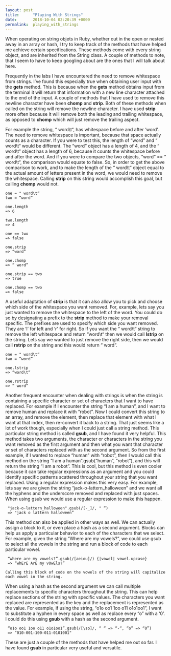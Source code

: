 ```yaml
---
layout: post
title:      "Playing With Strings"
date:       2018-10-04 02:20:39 +0000
permalink:  playing_with_strings
---
```



When operating on string objets in Ruby, whether out in the open or nested away in an array or hash, I try to keep track of the methods that have helped me achieve certain specifications. These methods come with every string object, and are inherited from the String class. A couple of methods to note, that I seem to have to keep googling about are the ones that I will talk about here.

Frequently in the labs I have encountered the need to remove whitespace from strings. I’ve found this especially true when obtaining user input with the **gets** method. This is because when the **gets** method obtains input from the terminal it will return that information with a new line character attached to the end of the input. A couple of methods that I have used to remove this newline character have been **chomp** and **strip**. Both of these methods when called on the string will remove the newline character. I have used **strip** more often because it will remove both the leading and trailing whitespace, as opposed to **chomp** which will just remove the trailing aspect.

 For example the string, “ word\t“,  has whitespace before and after ‘word’. The need to remove whitespace is important, because that space actually counts as a character. If you were to test this, the length of “word” and “ word\t“ would be different. The “word” object has a length of 4, and the “ word\t“ object has a length of 6, because it counts the whitespace before and after the word. And if you were to compare the two objects, “word” == “ word\t“, the comparison would equate to false. So, in order to get the above comparison to work, and to make the length of the “ word\t“ object equal to the actual amount of letters present in the word, we would need to remove the whitespace. Calling **strip** on this string would accomplish this goal, but calling **chomp** would not.
```
one = " word\t“
two = “word”
	
one.length	
=> 6
	
two.length	
=> 4
	
one == two	
=> false 
	
one.strip	
=> “word”
	
one.chomp	  
=> “ word”
	
one.strip == two	
=> true
	
one.chomp == two	
=> false
```

A useful adaptation of **strip** is that it can also allow you to pick and choose which side of the whitespace you want removed. For, example, lets say you just wanted to remove the whitespace to the left of the word. You could do so by designating a prefix to the **strip** method to make your removal specific. The prefixes are used to specify which side you want removed. They are ‘l’ for left and ‘r’ for right. So if you want the “ word\t“ string to remove the left whitespace and return “word\t“ then we would call **lstrip** on the string. Lets say we wanted to just remove the right side, then we would call **rstrip** on the string and this would return “ word”.
```
one = " word\t“
two = “word”
	
one.lstrip 	
=> “word\t“
	
one.rstrip 
=> “ word”
```

Another frequent encounter when dealing with strings is when the string is containing a specific character or set of characters that I want to have replaced. For example if I encounter the string “I am a human”, and I want to remove human and replace it with “robot”. Now I could convert this string to an array, and remove the element, then replace that element with what I want at that index, then re-convert it back to a string. That just seems like a lot of work though, especially when I could just call a string method. This particular string method is called **gsub**, and I have found it very helpful. This method takes two arguments, the character or characters in the string you want removed as the first argument and then what you want that character or set of characters replaced with as the second argument. So from the first example, if I wanted to replace “human” with “robot”, then I would call this method on the string “I am a human”.gsub(“human”, “robot”), and this will return the string “I am a robot”. This is cool, but this method is even cooler because it can take regular expressions as an argument and you could identify specific patterns scattered throughout your string that you want replaced. Using a regular expression makes this very easy. For example, lets say we are given the string “jack-o-lattern_halloween” and we want all the hyphens and the underscore removed and replaced with just spaces. When using gsub we would use a regular expression to make this happen. 
```
 "jack-o-lattern_halloween".gsub(/[-_]/, " “) 
 => "jack o lattern halloween”
```
This method can also be applied in other ways as well. We can actually assign a block to it, or even place a hash as a second argument. Blocks can help us apply a particular behavior to each of the characters that we select. For example, given the string “Where are my vowels?”, we could use gsub to select all the vowels in the string and run a block of code to each particular vowel.
```
 “where are my vowels?”.gsub(/[aeiou]/) {|vowel| vowel.upcase} 
 => “whErE ArE my vOwEls?”

Calling this block of code on the vowels of the string will capitalize each vowel in the string. 
```
When using a hash as the second argument we can call multiple replacements to specific characters throughout the string. This can help replace sections of the string with specific values. The characters you want replaced are represented as the key and the replacement is represented as the value. For example, if using the string, “o1o oo1 1oo o11 o1o1oo1”, I want to substitute a hyphen in every space as well as replace every “o” with a ‘0’. I could do this using **gsub** with a hash as the second argument. 
```
 “o1o oo1 1oo o11 o1o1oo1”.gsub(/[\so]/, “ “ => “-“, “o” => “0”)
 => “010-001-100-011-0101001"
```
These are just a couple of the methods that have helped me out so far. I have found **gsub** in particular very useful and versatile. 

